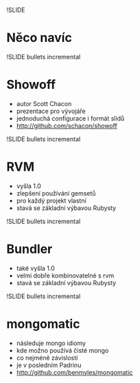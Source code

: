 !SLIDE

# Něco navíc #

!SLIDE bullets incremental

# Showoff #

* autor Scott Chacon
* prezentace pro vývojáře
* jednoduchá configurace i formát slidů
* http://github.com/schacon/showoff

!SLIDE bullets incremental
# RVM

* vyšla 1.0
* zlepšení používání gemsetů
* pro každý projekt vlastní
* stavá se základní výbavou Rubysty

!SLIDE bullets incremental
# Bundler

* také vyšla 1.0
* velmi dobře kombinovatelné s rvm
* stavá se základní výbavou Rubysty

!SLIDE bullets incremental
# mongomatic

* následuje mongo idiomy
* kde možno používá čisté mongo
* co nejméně závislostí
* je v posledním Padrinu
* http://github.com/benmyles/mongomatic
